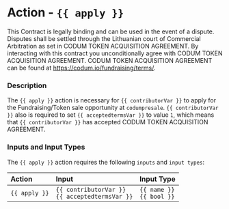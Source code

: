 # Action - `{{ apply }}`

This Contract is legally binding and can be used in the event of a dispute.
Disputes shall be settled through the Lithuanian court of Commercial Arbitration as set in CODUM TOKEN ACQUISITION AGREEMENT.
By interacting with this contract you unconditionally agree with CODUM TOKEN ACQUISITION AGREEMENT. 
CODUM TOKEN ACQUISITION AGREEMENT can be found at https://codum.io/fundraising/terms/.

### Description

The `{{ apply }}` action is necessary for `{{ contributorVar }}` to apply for the Fundraising/Token sale opportunity at `codumpresale`.
`{{ contributorVar }}` also is required to set `{{ acceptedtermsVar }}` to value `1`, which means that `{{ contributorVar }}` has accepted CODUM TOKEN ACQUISITION AGREEMENT.

### Inputs and Input Types

The `{{ apply }}` action requires the following `inputs` and `input types`:

| Action | Input | Input Type |
|:--|:--|:--|
| `{{ apply }}` | `{{ contributorVar }}`<br/>`{{ acceptedtermsVar }}` | `{{ name }}`<br/>`{{ bool }}` |
